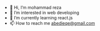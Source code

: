 - 👋 Hi, I’m mohammad reza
- 👀 I’m interested in web developing
- 🌱 I’m currently learning react.js
- 📫 How to reach me abedieqe@gmail.com
<!---
rezaeqe/rezaeqe is a ✨ special ✨ repository because its `README.md` (this file) appears on your GitHub profile.
You can click the Preview link to take a look at your changes.
--->
